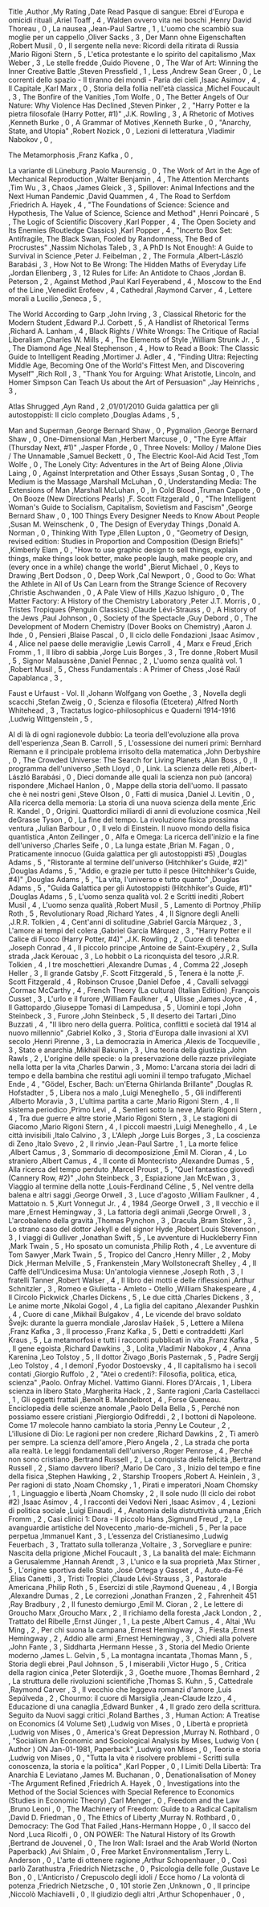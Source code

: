Title                                                                                                                                                                 ,Author                                                ,My Rating ,Date Read
Pasque di sangue: Ebrei d'Europa e omicidi rituali                                                                                                                    ,Ariel Toaff                                           ,        4 ,
Walden ovvero vita nei boschi                                                                                                                                         ,Henry David Thoreau                                   ,        0 ,
La nausea                                                                                                                                                             ,Jean-Paul Sartre                                      ,        1 ,
L'uomo che scambiò sua moglie per un cappello                                                                                                                         ,Oliver Sacks                                          ,        3 ,
Der Mann ohne Eigenschaften                                                                                                                                           ,Robert Musil                                          ,        0 ,
Il sergente nella neve: Ricordi della ritirata di Russia                                                                                                              ,Mario Rigoni Stern                                    ,        5 ,
L'etica protestante e lo spirito del capitalismo                                                                                                                      ,Max Weber                                             ,        3 ,
Le stelle fredde                                                                                                                                                      ,Guido Piovene                                         ,        0 ,
The War of Art: Winning the Inner Creative Battle                                                                                                                     ,Steven Pressfield                                     ,        1 ,
Less                                                                                                                                                                  ,Andrew Sean Greer                                     ,        0 ,
Le correnti dello spazio­ - Il tiranno dei mondi­ - Paria dei cieli                                                                                                   ,Isaac Asimov                                          ,        4 ,
Il Capitale                                                                                                                                                           ,Karl Marx                                             ,        0 ,
Storia della follia nell'età classica                                                                                                                                 ,Michel Foucault                                       ,        3 ,
The Bonfire of the Vanities                                                                                                                                           ,Tom Wolfe                                             ,        0 ,
The Better Angels of Our Nature: Why Violence Has Declined                                                                                                            ,Steven Pinker                                         ,        2 ,
"Harry Potter e la pietra filosofale (Harry Potter, #1)"                                                                                                              ,J.K. Rowling                                          ,        3 ,
A Rhetoric of Motives                                                                                                                                                 ,Kenneth Burke                                         ,        0 ,
A Grammar of Motives                                                                                                                                                  ,Kenneth Burke                                         ,        0 ,
"Anarchy, State, and Utopia"                                                                                                                                          ,Robert Nozick                                         ,        0 ,
Lezioni di letteratura                                                                                                                                                ,Vladimir Nabokov                                      ,        0 ,

The Metamorphosis                                                                                                                                                     ,Franz Kafka                                           ,        0 ,

La variante di Lüneburg                                                                                                                                               ,Paolo Maurensig                                       ,        0 ,
The Work of Art in the Age of Mechanical Reproduction                                                                                                                 ,Walter Benjamin                                       ,        4 ,
The Attention Merchants                                                                                                                                               ,Tim Wu                                                ,        3 ,
Chaos                                                                                                                                                                 ,James Gleick                                          ,        3 ,
Spillover: Animal Infections and the Next Human Pandemic                                                                                                              ,David Quammen                                         ,        4 ,
The Road to Serfdom                                                                                                                                                   ,Friedrich A. Hayek                                    ,        4 ,
"The Foundations of Science: Science and Hypothesis, The Value of Science, Science and Method"                                                                        ,Henri Poincaré                                        ,        5 ,
The Logic of Scientific Discovery                                                                                                                                     ,Karl Popper                                           ,        4 ,
The Open Society and Its Enemies (Routledge Classics)                                                                                                                 ,Karl Popper                                           ,        4 ,
"Incerto Box Set: Antifragile, The Black Swan, Fooled by Randomness, The Bed of Procrustes"                                                                           ,Nassim Nicholas Taleb                                 ,        3 ,
A PhD Is Not Enough!: A Guide to Survival in Science                                                                                                                  ,Peter J. Feibelman                                    ,        2 ,
The Formula                                                                                                                                                           ,Albert-László Barabási                                ,        3 ,
How Not to Be Wrong: The Hidden Maths of Everyday Life                                                                                                                ,Jordan Ellenberg                                      ,        3 ,
12 Rules for Life: An Antidote to Chaos                                                                                                                               ,Jordan B. Peterson                                    ,        2 ,
Against Method                                                                                                                                                        ,Paul Karl Feyerabend                                  ,        4 ,
Moscow to the End of the Line                                                                                                                                         ,Venedikt Erofeev                                      ,        4 ,
Cathedral                                                                                                                                                             ,Raymond Carver                                        ,        4 ,
Lettere morali a Lucilio                                                                                                                                              ,Seneca                                                ,        5 ,

The World According to Garp                                                                                                                                           ,John Irving                                           ,        3 ,
Classical Rhetoric for the Modern Student                                                                                                                             ,Edward P.J. Corbett                                   ,        5 ,
A Handlist of Rhetorical Terms                                                                                                                                        ,Richard A. Lanham                                     ,        4 ,
Black Rights / White Wrongs: The Critique of Racial Liberalism                                                                                                        ,Charles W. Mills                                      ,        4 ,
The Elements of Style                                                                                                                                                 ,William Strunk Jr.                                    ,        5 ,
The Diamond Age                                                                                                                                                       ,Neal Stephenson                                       ,        4 ,
How to Read a Book: The Classic Guide to Intelligent Reading                                                                                                          ,Mortimer J. Adler                                     ,        4 ,
"Finding Ultra: Rejecting Middle Age, Becoming One of the World's Fittest Men, and Discovering Myself"                                                                ,Rich Roll                                             ,        3 ,
"Thank You for Arguing: What Aristotle, Lincoln, and Homer Simpson Can Teach Us about the Art of Persuasion"                                                          ,Jay Heinrichs                                         ,        3 ,

Atlas Shrugged                                                                                                                                                        ,Ayn Rand                                              ,        2 ,01/01/2010
Guida galattica per gli autostoppisti: Il ciclo completo                                                                                                              ,Douglas Adams                                         ,        5 ,

Man and Superman                                                                                                                                                      ,George Bernard Shaw                                   ,        0 ,
Pygmalion                                                                                                                                                             ,George Bernard Shaw                                   ,        0 ,
One-Dimensional Man                                                                                                                                                   ,Herbert Marcuse                                       ,        0 ,
"The Eyre Affair (Thursday Next, #1)"                                                                                                                                 ,Jasper Fforde                                         ,        0 ,
Three Novels: Molloy / Malone Dies / The Unnamable                                                                                                                    ,Samuel Beckett                                        ,        0 ,
The Electric Kool-Aid Acid Test                                                                                                                                       ,Tom Wolfe                                             ,        0 ,
The Lonely City: Adventures in the Art of Being Alone                                                                                                                 ,Olivia Laing                                          ,        0 ,
Against Interpretation and Other Essays                                                                                                                               ,Susan Sontag                                          ,        0 ,
The Medium is the Massage                                                                                                                                             ,Marshall McLuhan                                      ,        0 ,
Understanding Media: The Extensions of Man                                                                                                                            ,Marshall McLuhan                                      ,        0 ,
In Cold Blood                                                                                                                                                         ,Truman Capote                                         ,        0 ,
On Booze (New Directions Pearls)                                                                                                                                      ,F. Scott Fitzgerald                                   ,        0 ,
"The Intelligent Woman's Guide to Socialism, Capitalism, Sovietism and Fascism"                                                                                       ,George Bernard Shaw                                   ,        0 ,
100 Things Every Designer Needs to Know About People                                                                                                                  ,Susan M. Weinschenk                                   ,        0 ,
The Design of Everyday Things                                                                                                                                         ,Donald A. Norman                                      ,        0 ,
Thinking With Type                                                                                                                                                    ,Ellen Lupton                                          ,        0 ,
"Geometry of Design, revised edition: Studies in Proportion and Composition (Design Briefs)"                                                                          ,Kimberly Elam                                         ,        0 ,
"How to use graphic design to sell things, explain things, make things look better, make people laugh, make people cry, and (every once in a while) change the world" ,Bierut Michael                                        ,        0 ,
Keys to Drawing                                                                                                                                                       ,Bert Dodson                                           ,        0 ,
Deep Work                                                                                                                                                             ,Cal Newport                                           ,        0 ,
Good to Go: What the Athlete in All of Us Can Learn from the Strange Science of Recovery                                                                              ,Christie Aschwanden                                   ,        0 ,
A Pale View of Hills                                                                                                                                                  ,Kazuo Ishiguro                                        ,        0 ,
The Matter Factory: A History of the Chemistry Laboratory                                                                                                             ,Peter J.T. Morris                                     ,        0 ,
Tristes Tropiques (Penguin Classics)                                                                                                                                  ,Claude Lévi-Strauss                                   ,        0 ,
A History of the Jews                                                                                                                                                 ,Paul  Johnson                                         ,        0 ,
Society of the Spectacle                                                                                                                                              ,Guy Debord                                            ,        0 ,
The Development of Modern Chemistry (Dover Books on Chemistry)                                                                                                        ,Aaron J. Ihde                                         ,        0 ,
Pensieri                                                                                                                                                              ,Blaise Pascal                                         ,        0 ,
Il ciclo delle Fondazioni                                                                                                                                             ,Isaac Asimov                                          ,        4 ,
Alice nel paese delle meraviglie                                                                                                                                      ,Lewis Carroll                                         ,        4 ,
Marx e Freud                                                                                                                                                          ,Erich Fromm                                           ,        1 ,
Il libro di sabbia                                                                                                                                                    ,Jorge Luis Borges                                     ,        3 ,
Tre donne                                                                                                                                                             ,Robert Musil                                          ,        5 ,
Signor Malaussène                                                                                                                                                     ,Daniel Pennac                                         ,        2 ,
L'uomo senza qualità vol. 1                                                                                                                                           ,Robert Musil                                          ,        5 ,
Chess Fundamentals : A Primer of Chess                                                                                                                                ,José Raúl Capablanca                                  ,        3 ,

Faust e Urfaust - Vol. II                                                                                                                                             ,Johann Wolfgang von Goethe                            ,        3 ,
Novella degli scacchi                                                                                                                                                 ,Stefan Zweig                                          ,        0 ,
Scienza e filosofia (Etcetera)                                                                                                                                        ,Alfred North Whitehead                                ,        3 ,
Tractatus logico-philosophicus e Quaderni 1914-1916                                                                                                                   ,Ludwig Wittgenstein                                   ,        5 ,

Al di là di ogni ragionevole dubbio: La teoria dell'evoluzione alla prova dell'esperienza                                                                             ,Sean B. Carroll                                       ,        5 ,
L'ossessione dei numeri primi: Bernhard Riemann e il principale problema irrisolto della matematica                                                                   ,John Derbyshire                                       ,        0 ,
The Crowded Universe: The Search for Living Planets                                                                                                                   ,Alan Boss                                             ,        0 ,
Il programma dell'universo                                                                                                                                            ,Seth Lloyd                                            ,        0 ,
Link. La scienza delle reti                                                                                                                                           ,Albert-László Barabási                                ,        0 ,
Dieci domande alle quali la scienza non può (ancora) rispondere                                                                                                       ,Michael Hanlon                                        ,        0 ,
Mappe della storia dell'uomo. Il passato che è nei nostri geni                                                                                                        ,Steve  Olson                                          ,        0 ,
Fatti di musica                                                                                                                                                       ,Daniel J. Levitin                                     ,        0 ,
Alla ricerca della memoria: La storia di una nuova scienza della mente                                                                                                ,Eric R. Kandel                                        ,        0 ,
Origini. Quattordici miliardi di anni di evoluzione cosmica                                                                                                           ,Neil deGrasse Tyson                                   ,        0 ,
La fine del tempo. La rivoluzione fisica prossima ventura                                                                                                             ,Julian Barbour                                        ,        0 ,
Il velo di Einstein. Il nuovo mondo della fisica quantistica                                                                                                          ,Anton Zeilinger                                       ,        0 ,
Alfa e Omega: La ricerca dell'inizio e la fine dell'universo                                                                                                          ,Charles Seife                                         ,        0 ,
La lunga estate                                                                                                                                                       ,Brian M. Fagan                                        ,        0 ,
Praticamente innocuo (Guida galattica per gli autostoppisti #5)                                                                                                       ,Douglas Adams                                         ,        5 ,
"Ristorante al termine dell'universo (Hitchhiker's Guide, #2)"                                                                                                        ,Douglas Adams                                         ,        5 ,
"Addio, e grazie per tutto il pesce (Hitchhiker's Guide, #4)"                                                                                                         ,Douglas Adams                                         ,        5 ,
"La vita, l'universo e tutto quanto"                                                                                                                                  ,Douglas Adams                                         ,        5 ,
"Guida Galattica per gli Autostoppisti (Hitchhiker's Guide, #1)"                                                                                                      ,Douglas Adams                                         ,        5 ,
L'uomo senza qualità vol. 2 e Scritti inediti                                                                                                                         ,Robert Musil                                          ,        4 ,
L'uomo senza qualità                                                                                                                                                  ,Robert Musil                                          ,        5 ,
Lamento di Portnoy                                                                                                                                                    ,Philip Roth                                           ,        5 ,
Revolutionary Road                                                                                                                                                    ,Richard Yates                                         ,        4 ,
Il Signore degli Anelli                                                                                                                                               ,J.R.R. Tolkien                                        ,        4 ,
Cent'anni di solitudine                                                                                                                                               ,Gabriel García Márquez                                ,        3 ,
L'amore ai tempi del colera                                                                                                                                           ,Gabriel García Márquez                                ,        3 ,
"Harry Potter e il Calice di Fuoco (Harry Potter, #4)"                                                                                                                ,J.K. Rowling                                          ,        2 ,
Cuore di tenebra                                                                                                                                                      ,Joseph Conrad                                         ,        4 ,
Il piccolo principe                                                                                                                                                   ,Antoine de Saint-Exupéry                              ,        2 ,
Sulla strada                                                                                                                                                          ,Jack Kerouac                                          ,        3 ,
Lo hobbit o La riconquista del tesoro                                                                                                                                 ,J.R.R. Tolkien                                        ,        4 ,
I tre moschettieri                                                                                                                                                    ,Alexandre Dumas                                       ,        4 ,
Comma 22                                                                                                                                                              ,Joseph Heller                                         ,        3 ,
Il grande Gatsby                                                                                                                                                      ,F. Scott Fitzgerald                                   ,        5 ,
Tenera è la notte                                                                                                                                                     ,F. Scott Fitzgerald                                   ,        4 ,
Robinson Crusoe                                                                                                                                                       ,Daniel Defoe                                          ,        4 ,
Cavalli selvaggi                                                                                                                                                      ,Cormac McCarthy                                       ,        4 ,
French Theory (La cultura) (Italian Edition)                                                                                                                          ,François Cusset                                       ,        3 ,
L'urlo e il furore                                                                                                                                                    ,William Faulkner                                      ,        4 ,
Ulisse                                                                                                                                                                ,James Joyce                                           ,        4 ,
Il Gattopardo                                                                                                                                                         ,Giuseppe Tomasi di Lampedusa                          ,        5 ,
Uomini e topi                                                                                                                                                         ,John Steinbeck                                        ,        3 ,
Furore                                                                                                                                                                ,John Steinbeck                                        ,        5 ,
Il deserto dei Tartari                                                                                                                                                ,Dino Buzzati                                          ,        4 ,
"Il libro nero della guerra. Politica, conflitti e società dal 1914 al nuovo millennio"                                                                               ,Gabriel Kolko                                         ,        3 ,
Storia d'Europa dalle invasioni al XVI secolo                                                                                                                         ,Henri Pirenne                                         ,        3 ,
La democrazia in America                                                                                                                                              ,Alexis de Tocqueville                                 ,        3 ,
Stato e anarchia                                                                                                                                                      ,Mikhail Bakunin                                       ,        3 ,
Una teoria della giustizia                                                                                                                                            ,John Rawls                                            ,        2 ,
L'origine delle specie: o la preservazione delle razze privilegiate nella lotta per la vita                                                                           ,Charles Darwin                                        ,        3 ,
Momo: L'arcana storia dei ladri di tempo e della bambina che restituì agli uomini il tempo trafugato                                                                  ,Michael Ende                                          ,        4 ,
"Gödel, Escher, Bach: un'Eterna Ghirlanda Brillante"                                                                                                                  ,Douglas R. Hofstadter                                 ,        5 ,
Libera nos a malo                                                                                                                                                     ,Luigi Meneghello                                      ,        5 ,
Gli indifferenti                                                                                                                                                      ,Alberto Moravia                                       ,        3 ,
L'ultima partita a carte                                                                                                                                              ,Mario Rigoni Stern                                    ,        4 ,
Il sistema periodico                                                                                                                                                  ,Primo Levi                                            ,        4 ,
Sentieri sotto la neve                                                                                                                                                ,Mario Rigoni Stern                                    ,        4 ,
Tra due guerre e altre storie                                                                                                                                         ,Mario Rigoni Stern                                    ,        3 ,
Le stagioni di Giacomo                                                                                                                                                ,Mario Rigoni Stern                                    ,        4 ,
I piccoli maestri                                                                                                                                                     ,Luigi Meneghello                                      ,        4 ,
Le città invisibili                                                                                                                                                   ,Italo Calvino                                         ,        3 ,
L'Aleph                                                                                                                                                               ,Jorge Luis Borges                                     ,        3 ,
La coscienza di Zeno                                                                                                                                                  ,Italo Svevo                                           ,        2 ,
Il rinvio                                                                                                                                                             ,Jean-Paul Sartre                                      ,        1 ,
La morte felice                                                                                                                                                       ,Albert Camus                                          ,        3 ,
Sommario di decomposizione                                                                                                                                            ,Emil M. Cioran                                        ,        4 ,
Lo straniero                                                                                                                                                          ,Albert Camus                                          ,        4 ,
Il conte di Montecristo                                                                                                                                               ,Alexandre Dumas                                       ,        5 ,
Alla ricerca del tempo perduto                                                                                                                                        ,Marcel Proust                                         ,        5 ,
"Quel fantastico giovedì (Cannery Row, #2)"                                                                                                                           ,John Steinbeck                                        ,        3 ,
Espiazione                                                                                                                                                            ,Ian McEwan                                            ,        3 ,
Viaggio al termine della notte                                                                                                                                        ,Louis-Ferdinand Céline                                ,        5 ,
Nel ventre della balena e altri saggi                                                                                                                                 ,George Orwell                                         ,        3 ,
Luce d'agosto                                                                                                                                                         ,William Faulkner                                      ,        4 ,
Mattatoio n. 5                                                                                                                                                        ,Kurt Vonnegut Jr.                                     ,        4 ,
1984                                                                                                                                                                  ,George Orwell                                         ,        3 ,
Il vecchio e il mare                                                                                                                                                  ,Ernest Hemingway                                      ,        3 ,
La fattoria degli animali                                                                                                                                             ,George Orwell                                         ,        3 ,
L'arcobaleno della gravità                                                                                                                                            ,Thomas Pynchon                                        ,        3 ,
Dracula                                                                                                                                                               ,Bram Stoker                                           ,        3 ,
Lo strano caso del dottor Jekyll e del signor Hyde                                                                                                                    ,Robert Louis Stevenson                                ,        3 ,
I viaggi di Gulliver                                                                                                                                                  ,Jonathan Swift                                        ,        5 ,
Le avventure di Huckleberry Finn                                                                                                                                      ,Mark Twain                                            ,        5 ,
Ho sposato un comunista                                                                                                                                               ,Philip Roth                                           ,        4 ,
Le avventure di Tom Sawyer                                                                                                                                            ,Mark Twain                                            ,        5 ,
Tropico del Cancro                                                                                                                                                    ,Henry Miller                                          ,        2 ,
Moby Dick                                                                                                                                                             ,Herman Melville                                       ,        5 ,
Frankenstein                                                                                                                                                          ,Mary Wollstonecraft Shelley                           ,        4 ,
Il Caffè dell'Undicesima Musa: Un'antologia viennese                                                                                                                  ,Joseph Roth                                           ,        3 ,
I fratelli Tanner                                                                                                                                                     ,Robert Walser                                         ,        4 ,
Il libro dei motti e delle riflessioni                                                                                                                                ,Arthur Schnitzler                                     ,        3 ,
Romeo e Giulietta - Amleto - Otello                                                                                                                                   ,William Shakespeare                                   ,        4 ,
Il Circolo Pickwick                                                                                                                                                   ,Charles Dickens                                       ,        5 ,
Le due città                                                                                                                                                          ,Charles Dickens                                       ,        3 ,
Le anime morte                                                                                                                                                        ,Nikolai Gogol                                         ,        4 ,
La figlia del capitano                                                                                                                                                ,Alexander Pushkin                                     ,        4 ,
Cuore di cane                                                                                                                                                         ,Mikhail Bulgakov                                      ,        4 ,
Le vicende del bravo soldato Švejk: durante la guerra mondiale                                                                                                        ,Jaroslav Hašek                                        ,        5 ,
Lettere a Milena                                                                                                                                                      ,Franz Kafka                                           ,        3 ,
Il processo                                                                                                                                                           ,Franz Kafka                                           ,        5 ,
Detti e contraddetti                                                                                                                                                  ,Karl Kraus                                            ,        5 ,
La metamorfosi e tutti i racconti pubblicati in vita                                                                                                                  ,Franz Kafka                                           ,        5 ,
Il gene egoista                                                                                                                                                       ,Richard Dawkins                                       ,        3 ,
Lolita                                                                                                                                                                ,Vladimir Nabokov                                      ,        4 ,
Anna Karenina                                                                                                                                                         ,Leo Tolstoy                                           ,        5 ,
Il dottor Živago                                                                                                                                                      ,Boris Pasternak                                       ,        5 ,
Padre Sergij                                                                                                                                                          ,Leo Tolstoy                                           ,        4 ,
I demonî                                                                                                                                                              ,Fyodor Dostoevsky                                     ,        4 ,
Il capitalismo ha i secoli contati                                                                                                                                    ,Giorgio Ruffolo                                       ,        2 ,
"Atei o credenti?: Filosofia, politica, etica, scienza"                                                                                                               ,Paolo. Onfray Michel. Vattimo Gianni. Flores D'Arcais ,        1 ,
Libera scienza in libero Stato                                                                                                                                        ,Margherita Hack                                       ,        2 ,
Sante ragioni                                                                                                                                                         ,Carla Castellacci                                     ,        1 ,
Gli oggetti frattali                                                                                                                                                  ,Benoît B. Mandelbrot                                  ,        4 ,
Forse Queneau. Enciclopedia delle scienze anomale                                                                                                                     ,Paolo Della Bella                                     ,        5 ,
Perché non possiamo essere cristiani                                                                                                                                  ,Piergiorgio Odifreddi                                 ,        2 ,
I bottoni di Napoleone. Come 17 molecole hanno cambiato la storia                                                                                                     ,Penny Le Couteur                                      ,        2 ,
L'illusione di Dio: Le ragioni per non credere                                                                                                                        ,Richard Dawkins                                       ,        2 ,
Ti amerò per sempre. La scienza dell'amore                                                                                                                            ,Piero Angela                                          ,        2 ,
La strada che porta alla realtà. Le leggi fondamentali dell'universo                                                                                                  ,Roger Penrose                                         ,        4 ,
Perché non sono cristiano                                                                                                                                             ,Bertrand Russell                                      ,        2 ,
La conquista della felicità                                                                                                                                           ,Bertrand Russell                                      ,        2 ,
Siamo davvero liberi?                                                                                                                                                 ,Mario De Caro                                         ,        3 ,
Inizio del tempo e fine della fisica                                                                                                                                  ,Stephen Hawking                                       ,        2 ,
Starship Troopers                                                                                                                                                     ,Robert A. Heinlein                                    ,        3 ,
Per ragioni di stato                                                                                                                                                  ,Noam Chomsky                                          ,        1 ,
Pirati e imperatori                                                                                                                                                   ,Noam Chomsky                                          ,        1 ,
Linguaggio e libertà                                                                                                                                                  ,Noam Chomsky                                          ,        2 ,
Il sole nudo (Il ciclo dei robot #2)                                                                                                                                  ,Isaac Asimov                                          ,        4 ,
I racconti dei Vedovi Neri                                                                                                                                            ,Isaac Asimov                                          ,        4 ,
Lezioni di politica sociale                                                                                                                                           ,Luigi Einaudi                                         ,        4 ,
Anatomia della distruttività umana                                                                                                                                    ,Erich Fromm                                           ,        2 ,
Casi clinici 1: Dora - Il piccolo Hans                                                                                                                                ,Sigmund Freud                                         ,        2 ,
Le avanguardie artistiche del Novecento                                                                                                                               ,mario-de-micheli                                      ,        5 ,
Per la pace perpetua                                                                                                                                                  ,Immanuel Kant                                         ,        3 ,
L’essenza del Cristianesimo                                                                                                                                           ,Ludwig Feuerbach                                      ,        3 ,
Trattato sulla tolleranza                                                                                                                                             ,Voltaire                                              ,        3 ,
Sorvegliare e punire: Nascita della prigione                                                                                                                          ,Michel Foucault                                       ,        3 ,
La banalità del male: Eichmann a Gerusalemme                                                                                                                          ,Hannah Arendt                                         ,        3 ,
L'unico e la sua proprietà                                                                                                                                            ,Max Stirner                                           ,        5 ,
L'origine sportiva dello Stato                                                                                                                                        ,José Ortega y Gasset                                  ,        4 ,
Auto-da-Fé                                                                                                                                                            ,Elias Canetti                                         ,        3 ,
Tristi Tropici                                                                                                                                                        ,Claude Lévi-Strauss                                   ,        3 ,
Pastorale Americana                                                                                                                                                   ,Philip Roth                                           ,        5 ,
Esercizi di stile                                                                                                                                                     ,Raymond Queneau                                       ,        4 ,
I Borgia                                                                                                                                                              ,Alexandre Dumas                                       ,        2 ,
Le correzioni                                                                                                                                                         ,Jonathan Franzen                                      ,        2 ,
Fahrenheit 451                                                                                                                                                        ,Ray Bradbury                                          ,        2 ,
Il funesto demiurgo                                                                                                                                                   ,Emil M. Cioran                                        ,        2 ,
Le lettere di Groucho Marx                                                                                                                                            ,Groucho Marx                                          ,        2 ,
Il richiamo della foresta                                                                                                                                             ,Jack London                                           ,        2 ,
Trattato del Ribelle                                                                                                                                                  ,Ernst Jünger                                          ,        1 ,
La peste                                                                                                                                                              ,Albert Camus                                          ,        4 ,
Altai                                                                                                                                                                 ,Wu  Ming                                              ,        2 ,
Per chi suona la campana                                                                                                                                              ,Ernest Hemingway                                      ,        3 ,
Fiesta                                                                                                                                                                ,Ernest Hemingway                                      ,        2 ,
Addio alle armi                                                                                                                                                       ,Ernest Hemingway                                      ,        3 ,
Chiedi alla polvere                                                                                                                                                   ,John Fante                                            ,        3 ,
Siddharta                                                                                                                                                             ,Hermann Hesse                                         ,        3 ,
Storia del Medio Oriente moderno                                                                                                                                      ,James L. Gelvin                                       ,        5 ,
La montagna incantata                                                                                                                                                 ,Thomas Mann                                           ,        5 ,
Storia degli ebrei                                                                                                                                                    ,Paul  Johnson                                         ,        5 ,
I miserabili                                                                                                                                                          ,Victor Hugo                                           ,        5 ,
Critica della ragion cinica                                                                                                                                           ,Peter Sloterdijk                                      ,        3 ,
Goethe muore                                                                                                                                                          ,Thomas Bernhard                                       ,        2 ,
La struttura delle rivoluzioni scientifiche                                                                                                                           ,Thomas S. Kuhn                                        ,        5 ,
Cattedrale                                                                                                                                                            ,Raymond Carver                                        ,        3 ,
Il vecchio che leggeva romanzi d'amore                                                                                                                                ,Luis Sepúlveda                                        ,        2 ,
Chourmo: il cuore di Marsiglia                                                                                                                                        ,Jean-Claude Izzo                                      ,        4 ,
Educazione di una canaglia                                                                                                                                            ,Edward Bunker                                         ,        4 ,
Il grado zero della scrittura. Seguito da Nuovi saggi critici                                                                                                         ,Roland Barthes                                        ,        3 ,
Human Action: A Treatise on Economics (4 Volume Set)                                                                                                                  ,Ludwig von Mises                                      ,        0 ,
Libertà e proprietà                                                                                                                                                   ,Ludwig von Mises                                      ,        0 ,
America's Great Depression                                                                                                                                            ,Murray N. Rothbard                                    ,        0 ,
"Socialism An Economic and Sociological Analysis by Mises, Ludwig Von ( Author ) ON Jan-01-1981, Paperback"                                                           ,Ludwig von Mises                                      ,        0 ,
Teoria e storia                                                                                                                                                       ,Ludwig von Mises                                      ,        0 ,
"Tutta la vita è risolvere problemi - Scritti sulla conoscenza, la storia e la politica"                                                                              ,Karl Popper                                           ,        0 ,
I Limiti Della Libertà: Tra Anarchia E Leviatano                                                                                                                      ,James M. Buchanan                                     ,        0 ,
Denationalisation of Money -The Argument Refined                                                                                                                      ,Friedrich A. Hayek                                    ,        0 ,
Investigations into the Method of the Social Sciences with Special Reference to Economics (Studies in Economic Theory)                                                ,Carl Menger                                           ,        0 ,
Freedom and the Law                                                                                                                                                   ,Bruno Leoni                                           ,        0 ,
The Machinery of Freedom: Guide to a Radical Capitalism                                                                                                               ,David D. Friedman                                     ,        0 ,
The Ethics of Liberty                                                                                                                                                 ,Murray N. Rothbard                                    ,        0 ,
Democracy: The God That Failed                                                                                                                                        ,Hans-Hermann Hoppe                                    ,        0 ,
Il sacco del Nord                                                                                                                                                     ,Luca Ricolfi                                          ,        0 ,
ON POWER: The Natural History of Its Growth                                                                                                                           ,Bertrand de Jouvenel                                  ,        0 ,
The Iron Wall: Israel and the Arab World (Norton Paperback)                                                                                                           ,Avi Shlaim                                            ,        0 ,
Free Market Environmentalism                                                                                                                                          ,Terry L. Anderson                                     ,        0 ,
L'arte di ottenere ragione                                                                                                                                            ,Arthur Schopenhauer                                   ,        0 ,
Così parlò Zarathustra                                                                                                                                                ,Friedrich Nietzsche                                   ,        0 ,
Psicologia delle folle                                                                                                                                                ,Gustave Le Bon                                        ,        0 ,
L'Anticristo / Crepuscolo degli idoli / Ecce homo / La volontà di potenza                                                                                             ,Friedrich Nietzsche                                   ,        0 ,
101 storie Zen                                                                                                                                                        ,Unknown                                               ,        0 ,
Il principe                                                                                                                                                           ,Niccolò Machiavelli                                   ,        0 ,
Il giudizio degli altri                                                                                                                                               ,Arthur Schopenhauer                                   ,        0 ,
